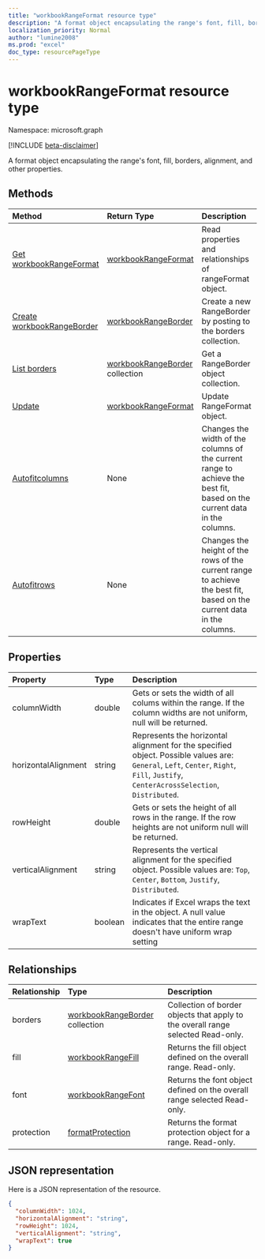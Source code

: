 ```yaml
---
title: "workbookRangeFormat resource type"
description: "A format object encapsulating the range's font, fill, borders, alignment, and other properties."
localization_priority: Normal
author: "lumine2008"
ms.prod: "excel"
doc_type: resourcePageType
---
```


# workbookRangeFormat resource type

Namespace: microsoft.graph

[!INCLUDE [beta-disclaimer](../../includes/beta-disclaimer.md)]

A format object encapsulating the range's font, fill, borders, alignment, and other properties.


## Methods

| Method		   | Return Type	|Description|
|:---------------|:--------|:----------|
|[Get workbookRangeFormat](../api/rangeformat-get.md) | [workbookRangeFormat](workbookrangeformat.md) |Read properties and relationships of rangeFormat object.|
|[Create workbookRangeBorder](../api/rangeformat-post-borders.md) |[workbookRangeBorder](workbookrangeborder.md)| Create a new RangeBorder by posting to the borders collection.|
|[List borders](../api/rangeformat-list-borders.md) |[workbookRangeBorder](workbookrangeborder.md) collection| Get a RangeBorder object collection.|
|[Update](../api/rangeformat-update.md) | [workbookRangeFormat](workbookrangeformat.md)	|Update RangeFormat object. |
|[Autofitcolumns](../api/rangeformat-autofitcolumns.md)|None|Changes the width of the columns of the current range to achieve the best fit, based on the current data in the columns.|
|[Autofitrows](../api/rangeformat-autofitrows.md)|None|Changes the height of the rows of the current range to achieve the best fit, based on the current data in the columns.|

## Properties
| Property	   | Type	|Description|
|:---------------|:--------|:----------|
|columnWidth|double|Gets or sets the width of all colums within the range. If the column widths are not uniform, null will be returned.|
|horizontalAlignment|string|Represents the horizontal alignment for the specified object. Possible values are: `General`, `Left`, `Center`, `Right`, `Fill`, `Justify`, `CenterAcrossSelection`, `Distributed`.|
|rowHeight|double|Gets or sets the height of all rows in the range. If the row heights are not uniform null will be returned.|
|verticalAlignment|string|Represents the vertical alignment for the specified object. Possible values are: `Top`, `Center`, `Bottom`, `Justify`, `Distributed`.|
|wrapText|boolean|Indicates if Excel wraps the text in the object. A null value indicates that the entire range doesn't have uniform wrap setting|

## Relationships
| Relationship | Type	|Description|
|:---------------|:--------|:----------|
|borders|[workbookRangeBorder](workbookrangeborder.md) collection|Collection of border objects that apply to the overall range selected Read-only.|
|fill|[workbookRangeFill](workbookrangefill.md)|Returns the fill object defined on the overall range. Read-only.|
|font|[workbookRangeFont](workbookrangefont.md)|Returns the font object defined on the overall range selected Read-only.|
|protection|[formatProtection](formatprotection.md)|Returns the format protection object for a range. Read-only.|

## JSON representation

Here is a JSON representation of the resource.

<!-- {
  "blockType": "resource",
  "optionalProperties": [

  ],
  "keyProperty": "id",
  "baseType":"microsoft.graph.entity",
  "@odata.type": "microsoft.graph.workbookRangeFormat"
}-->

```json
{
  "columnWidth": 1024,
  "horizontalAlignment": "string",
  "rowHeight": 1024,
  "verticalAlignment": "string",
  "wrapText": true
}

```

<!-- uuid: 8fcb5dbc-d5aa-4681-8e31-b001d5168d79
2015-10-25 14:57:30 UTC -->
<!--
{
  "type": "#page.annotation",
  "description": "RangeFormat resource",
  "keywords": "",
  "section": "documentation",
  "tocPath": "",
  "suppressions": []
}
-->



